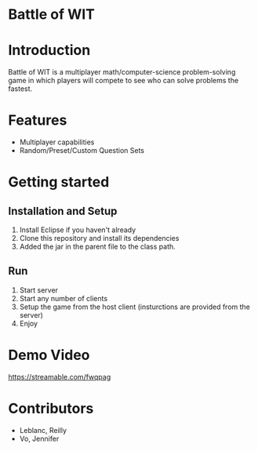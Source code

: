 # Battle of WIT

# Introduction 
Battle of WIT is a multiplayer math/computer-science problem-solving game in which players will compete to see who can solve problems the fastest.

# Features
* Multiplayer capabilities 
* Random/Preset/Custom Question Sets

# Getting started
## Installation and Setup
1. Install Eclipse if you haven't already
1. Clone this repository and install its dependencies
1. Added the jar in the parent file to the class path.

## Run
1. Start server
2. Start any number of clients
3. Setup the game from the host client (insturctions are provided from the server)
4. Enjoy

# Demo Video
https://streamable.com/fwqpag

# Contributors
* Leblanc, Reilly
* Vo, Jennifer
